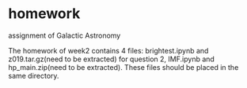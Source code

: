 # homework
assignment of Galactic Astronomy

The homework of week2 contains 4 files: brightest.ipynb and z019.tar.gz(need to be extracted) for question 2, IMF.ipynb and hp_main.zip(need to be extracted). These files should be placed in the same directory.
